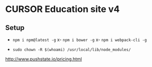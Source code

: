 # CURSOR Education site v4

## Setup

- `npm i npm@latest -g`
x- `npm i bower -g`
x- `npm i webpack-cli -g`


- `sudo chown -R $(whoami) /usr/local/lib/node_modules/`

http://www.pushstate.io/pricing.html
